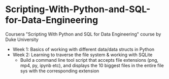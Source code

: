 # Scripting-With-Python-and-SQL-for-Data-Engineering
Coursera "Scripting With Python and SQL for Data Engineering" course by Duke University 

- Week 1: Basics of working with different data/data structs in Python
- Week 2: Learning to traverse the file system & working with SQLite
  -    Build a command line tool script that accepts file extensions (png, mp4, py, ipynb etc), and displays the 10 biggest files in the entire file sys with the corresponding extension
